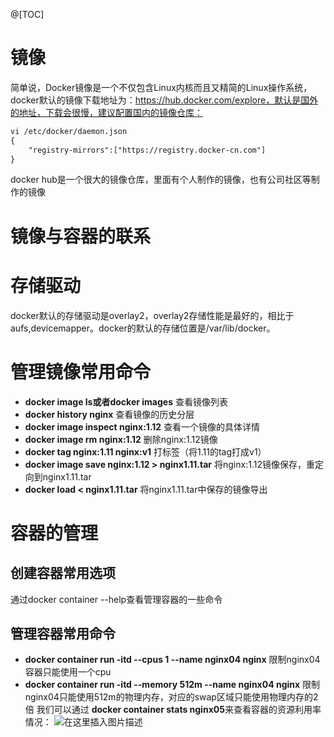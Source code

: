 @[TOC]
# 镜像
简单说，Docker镜像是一个不仅包含Linux内核而且又精简的Linux操作系统，docker默认的镜像下载地址为：https://hub.docker.com/explore，默认是国外的地址，下载会很慢，建议配置国内的镜像仓库：
```xml
vi /etc/docker/daemon.json
{
	"registry-mirrors":["https://registry.docker-cn.com"]
}
```
docker hub是一个很大的镜像仓库，里面有个人制作的镜像，也有公司社区等制作的镜像
# 镜像与容器的联系

# 存储驱动
docker默认的存储驱动是overlay2，overlay2存储性能是最好的，相比于aufs,devicemapper。docker的默认的存储位置是/var/lib/docker。
# 管理镜像常用命令
 - **docker image ls或者docker images**
查看镜像列表
 - **docker history nginx**
查看镜像的历史分层
 -  **docker image inspect nginx:1.12**
查看一个镜像的具体详情
 - **docker image rm nginx:1.12**
删除nginx:1.12镜像
 - **docker tag nginx:1.11 nginx:v1**
打标签（将1.11的tag打成v1）
 - **docker image save nginx:1.12 > nginx1.11.tar**
将nginx:1.12镜像保存，重定向到nginx1.11.tar
 - **docker load < nginx1.11.tar**
将nginx1.11.tar中保存的镜像导出
# 容器的管理
## 创建容器常用选项
通过docker container --help查看管理容器的一些命令
## 管理容器常用命令
 - **docker container run -itd --cpus 1 --name nginx04 nginx**
限制nginx04 容器只能使用一个cpu 
 - **docker container run -itd --memory 512m --name nginx04 nginx** 
限制nginx04只能使用512m的物理内存，对应的swap区域只能使用物理内存的2倍
我们可以通过 **docker container stats nginx05**来查看容器的资源利用率情况：
![在这里插入图片描述](https://img-blog.csdnimg.cn/20200122074205290.png)
